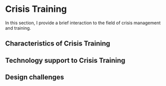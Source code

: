 # Crisis Training

In this section, I provide a brief interaction to the field of crisis management and training.

## Characteristics of Crisis Training

## Technology support to Crisis Training

## Design challenges
